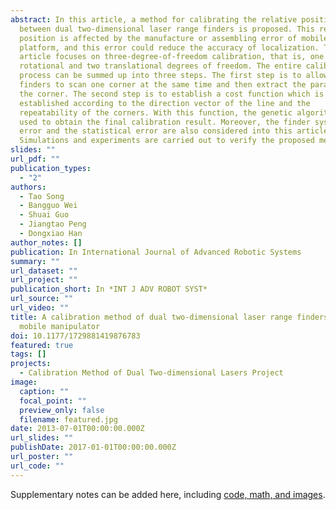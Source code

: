 ```yaml
---
abstract: In this article, a method for calibrating the relative position
  between dual two-dimensional laser range finders is proposed. This relative
  position is affected by the manufacture or assembling error of mobile
  platform, and this error could reduce the accuracy of localization. This
  article focuses on three-degree-of-freedom calibration, that is, one
  rotational and two translational degrees of freedom. The entire calibration
  process can be summed up into three steps. The first step is to allow the dual
  finders to scan one corner at the same time and then extract the parameters of
  the corner. The second step is to establish a cost function which is
  established according to the direction vector of the line and the
  repeatability of the corners. With this function, the genetic algorithm is
  used to obtain the final calibration result. Moreover, the finder systematic
  error and the statistical error are also considered into this article.
  Simulations and experiments are carried out to verify the proposed method.
slides: ""
url_pdf: ""
publication_types:
  - "2"
authors:
  - Tao Song
  - Bangguo Wei
  - Shuai Guo
  - Jiangtao Peng
  - Dongxiao Han
author_notes: []
publication: In International Journal of Advanced Robotic Systems
summary: ""
url_dataset: ""
url_project: ""
publication_short: In *INT J ADV ROBOT SYST*
url_source: ""
url_video: ""
title: A calibration method of dual two-dimensional laser range finders for
  mobile manipulator
doi: 10.1177/1729881419876783
featured: true
tags: []
projects:
  - Calibration Method of Dual Two-dimensional Lasers Project
image:
  caption: ""
  focal_point: ""
  preview_only: false
  filename: featured.jpg
date: 2013-07-01T00:00:00.000Z
url_slides: ""
publishDate: 2017-01-01T00:00:00.000Z
url_poster: ""
url_code: ""
---
```

Supplementary notes can be added here, including [code, math, and images](https://wowchemy.com/docs/writing-markdown-latex/).